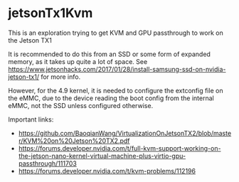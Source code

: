 # jetsonTx1Kvm
This is an exploration trying to get KVM and GPU passthrough to work on the Jetson TX1


It is recommended to do this from an SSD or some form of expanded memory, as it takes up quite a lot of space. See https://www.jetsonhacks.com/2017/01/28/install-samsung-ssd-on-nvidia-jetson-tx1/ for more info. 

However, for the 4.9 kernel, it is needed to configure the extconfig file on the eMMC, due to the device reading the boot config from the internal eMMC, not the SSD unless configured otherwise. 

Important links:
* https://github.com/BaoqianWang/VirtualizationOnJetsonTX2/blob/master/KVM%20on%20Jetson%20TX2.pdf
* https://forums.developer.nvidia.com/t/full-kvm-support-working-on-the-jetson-nano-kernel-virtual-machine-plus-virtio-gpu-passthrough/111703
* https://forums.developer.nvidia.com/t/kvm-problems/112196

